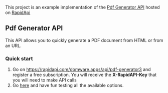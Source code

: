 This project is an example implementation of the [Pdf Generator API](https://rapidapi.com/domware.apps/api/pdf-generator3) hosted on [RapidApi](https://rapidapi.com/)

## Pdf Generator API

This API allows you to quickly generate a PDF document from HTML or from an URL.

### Quick start

1. Go on https://rapidapi.com/domware.apps/api/pdf-generator3 and register a free subscription. You will receive the **X-RapidAPI-Key** that you will need to make API calls
2. Go [here]() and have fun testing all the available options.
